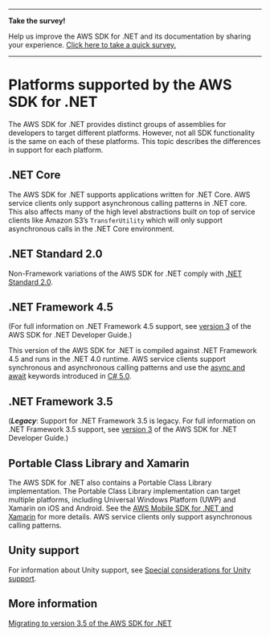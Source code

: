 --------

**Take the survey\!**

Help us improve the AWS SDK for \.NET and its documentation by sharing your experience\. [Click here to take a quick survey\.](https://amazonmr.au1.qualtrics.com/jfe/form/SV_2nThyxw3YlloC7H)

--------

# Platforms supported by the AWS SDK for \.NET<a name="net-dg-supported-platforms"></a>

The AWS SDK for \.NET provides distinct groups of assemblies for developers to target different platforms\. However, not all SDK functionality is the same on each of these platforms\. This topic describes the differences in support for each platform\.

## \.NET Core<a name="net-core"></a>

The AWS SDK for \.NET supports applications written for \.NET Core\. AWS service clients only support asynchronous calling patterns in \.NET core\. This also affects many of the high level abstractions built on top of service clients like Amazon S3’s `TransferUtility` which will only support asynchronous calls in the \.NET Core environment\.

## \.NET Standard 2\.0<a name="net-standard-2"></a>

Non\-Framework variations of the AWS SDK for \.NET comply with [\.NET Standard 2\.0](https://docs.microsoft.com/en-us/dotnet/standard/net-standard)\.

## \.NET Framework 4\.5<a name="net-dg-platform-diff-netfx45"></a>

\(For full information on \.NET Framework 4\.5 support, see [version 3](../../v3/developer-guide/welcome.html) of the AWS SDK for \.NET Developer Guide\.\)

This version of the AWS SDK for \.NET is compiled against \.NET Framework 4\.5 and runs in the \.NET 4\.0 runtime\. AWS service clients support synchronous and asynchronous calling patterns and use the [async and await](https://docs.microsoft.com/en-us/previous-versions/hh191443(v=vs.140)) keywords introduced in [C\# 5\.0](https://en.wikipedia.org/wiki/C_Sharp_%28programming_language%29#Versions)\.

## \.NET Framework 3\.5<a name="net-dg-platform-diff-winrt"></a>

\(***Legacy***: Support for \.NET Framework 3\.5 is legacy\. For full information on \.NET Framework 3\.5 support, see [version 3](../../v3/developer-guide/welcome.html) of the AWS SDK for \.NET Developer Guide\.\)

## Portable Class Library and Xamarin<a name="portable-class-library"></a>

The AWS SDK for \.NET also contains a Portable Class Library implementation\. The Portable Class Library implementation can target multiple platforms, including Universal Windows Platform \(UWP\) and Xamarin on iOS and Android\. See the [AWS Mobile SDK for \.NET and Xamarin](https://docs.aws.amazon.com/mobile/sdkforxamarin/developerguide/Welcome.html) for more details\. AWS service clients only support asynchronous calling patterns\.

## Unity support<a name="unity-support"></a>

For information about Unity support, see [Special considerations for Unity support](unity-special.md)\.

## More information<a name="more-info"></a>

[Migrating to version 3\.5 of the AWS SDK for \.NET](net-dg-v35.md)